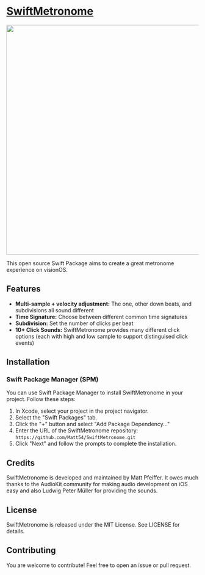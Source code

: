 # [SwiftMetronome](https://apps.apple.com/us/app/spatial-tuner-pitch-tuning/id6478814592)

<p align="center">
<kbd>
    <img src="MediaFiles/HeaderVideo.gif" width="600">
</kbd>
</p>

This open source Swift Package aims to create a great metronome experience on visionOS.

## Features

- **Multi-sample + velocity adjustment:** The one, other down beats, and subdivisions all sound different
- **Time Signature:** Choose between different common time signatures
- **Subdivision:** Set the number of clicks per beat
- **10+ Click Sounds:** SwiftMetronome provides many different click options (each with high and low sample to support distinguised click events)

## Installation

### Swift Package Manager (SPM)

You can use Swift Package Manager to install SwiftMetronome in your project. Follow these steps:

1. In Xcode, select your project in the project navigator.
2. Select the "Swift Packages" tab.
3. Click the "+" button and select "Add Package Dependency..."
4. Enter the URL of the SwiftMetronome repository: `https://github.com/Matt54/SwiftMetronome.git`
5. Click "Next" and follow the prompts to complete the installation.

## Credits

SwiftMetronome is developed and maintained by Matt Pfeiffer. It owes much thanks to the AudioKit community for making audio development on iOS easy and also Ludwig Peter Müller for providing the sounds.

## License

SwiftMetronome is released under the MIT License. See LICENSE for details.

## Contributing

You are welcome to contribute! Feel free to open an issue or pull request.
